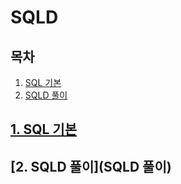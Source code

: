 # SQLD



## 목차

1. [SQL 기본](#1-SQL-기본)
1. [SQLD 풀이](#2-SQLD-풀이)



## [1. SQL 기본](SQL기본)

[SQL기본 강의]: https://www.youtube.com/playlist?list=PLlCujDgOz8x6nDWtRr5AlHWB9Xp-Lxf-z



## [2. SQLD 풀이](SQLD 풀이)

[SQLD 문제 풀이 5시간 강의]: https://www.youtube.com/watch?v=8uP_E6SyiuM&amp;amp;t=6440s

